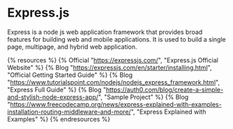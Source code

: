 # Express.js

Express is a node js web application framework that provides broad features for building web and mobile applications. It is used to build a single page, multipage, and hybrid web application.

{% resources %}
  {% Official "https://expressjs.com/", "Express.js Official Website" %}
  {% Blog "https://expressjs.com/en/starter/installing.html", "Official Getting Started Guide" %}
  {% Blog "https://www.tutorialspoint.com/nodejs/nodejs_express_framework.html", "Express Full Guide" %}
  {% Blog "https://auth0.com/blog/create-a-simple-and-stylish-node-express-app/", "Sample Project" %}
  {% Blog "https://www.freecodecamp.org/news/express-explained-with-examples-installation-routing-middleware-and-more/", "Express Explained with Examples" %}
{% endresources %}

